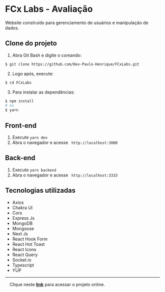 # FCx Labs - Avaliação

Website construído para gerenciamento de usuários e manipulação de dados.

## Clone do projeto

1. Abra Git Bash e digite o comando:
```bash
$ git clone https://github.com/Dev-Paulo-Henrique/FCxLabs.git
```

2. Logo após, execute:
```bash
$ cd FCxLabs
```
3. Para instalar as dependências:
```bash
$ npm install
# ou
$ yarn
```

## Front-end
1. Execute `yarn dev`
2. Abra o navegador e acesse ` http://localhost:3000`

## Back-end
1. Execute `yarn backend`
2. Abra o navegador e acesse ` http://localhost:3333`

## Tecnologias utilizadas

- Axios
- Chakra UI
- Cors
- Express Js
- MongoDB
- Mongoose
- Next Js
- React Hook Form
- React Hot Toast
- React Icons
- React Query
- Socket.io
- Typescript
- YUP

___
⠀
Clique neste **[link](https://fcxlabs.vercel.app/)** para acessar o projeto online.
